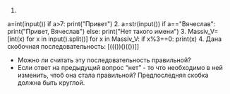 1.
a=int(input())
if a>7:
    print("Привет")
2.
a=str(input())
if a=="Вячеслав":
    print("Привет, Вячеслав")
else:
    print("Нет такого имени")
3.
Massiv_V=[int(x) for x in input().split()]
for x in Massiv_V:
    if x%3==0:
        print(x)
4.	Дана скобочная последовательность: [((())()(())]]
- Можно ли считать эту последовательность правильной?
- Если ответ на предыдущий вопрос “нет” - то что необходимо в ней изменить, чтоб она стала правильной?
Предпоследняя скобка должна быть круглой.
